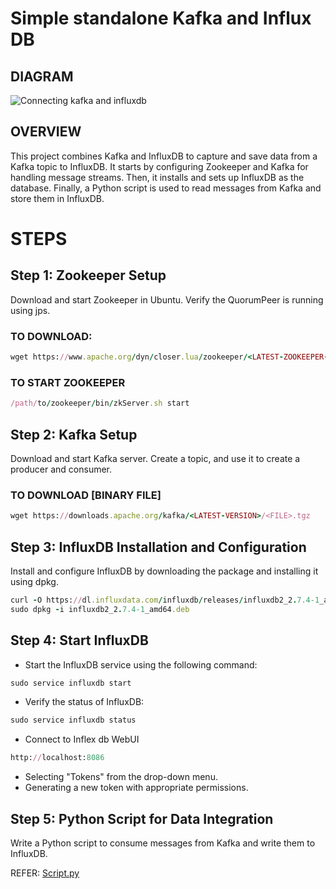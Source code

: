 # Simple standalone Kafka and Influx DB

## **DIAGRAM**
![Connecting kafka and influxdb ](https://github.com/Raghav670/Simple-Kafka-and-Influx-DB/assets/74827764/3258042b-5daf-4c57-9bac-bf09e24bc954)

## **OVERVIEW**

This project combines Kafka and InfluxDB to capture and save data from a Kafka topic to InfluxDB. It starts by configuring Zookeeper and Kafka for handling message streams. Then, it installs and sets up InfluxDB as the database. Finally, a Python script is used to read messages from Kafka and store them in InfluxDB.

# STEPS

## Step 1: Zookeeper Setup
Download and start Zookeeper in Ubuntu. Verify the QuorumPeer is running using jps.

### TO DOWNLOAD:
```rb
wget https://www.apache.org/dyn/closer.lua/zookeeper/<LATEST-ZOOKEEPER-VERSION>
```

### TO START ZOOKEEPER
```rb
/path/to/zookeeper/bin/zkServer.sh start
```

## Step 2: Kafka Setup
Download and start Kafka server. Create a topic, and use it to create a producer and consumer.

### TO DOWNLOAD [BINARY FILE]
```rb
wget https://downloads.apache.org/kafka/<LATEST-VERSION>/<FILE>.tgz
```

## Step 3: InfluxDB Installation and Configuration
Install and configure InfluxDB by downloading the package and installing it using dpkg.

```rb
curl -O https://dl.influxdata.com/influxdb/releases/influxdb2_2.7.4-1_amd64.deb
sudo dpkg -i influxdb2_2.7.4-1_amd64.deb
```

## Step 4: Start InfluxDB

- Start the InfluxDB service using the following command:
```rb
sudo service influxdb start
```
- Verify the status of InfluxDB:

```rb
sudo service influxdb status
```
- Connect to Inflex db WebUI

```rb
http://localhost:8086
```

- Selecting "Tokens" from the drop-down menu.
- Generating a new token with appropriate permissions.

## Step 5: Python Script for Data Integration

Write a Python script to consume messages from Kafka and write them to InfluxDB.

REFER: [Script.py](https://github.com/Raghav670/Simple-Kafka-and-Influx-DB/blob/adb3cffd93292729c3b6ab644c222e8fe9b8ce31/Script.py)








